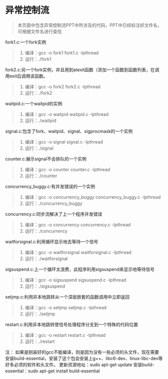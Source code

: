 # 异常控制流
> 本页面中包含异常控制流PPT中所涉及的代码，PPT中已经标注好文件名，可根据文件名进行查找

 fork1.c:一个fork实例
> 1. 编译：gcc -o fork1 fork1.c -lpthread
> 2. 运行：./fork1

 fork2.c:另一个fork实例，并且用到atexit函数（添加一个函数到函数列表，在调用exit后调用该函数。
> 1. 编译：gcc -o fork2 fork2.c -lpthread
> 2. 运行：./fork2

 waitpid.c:一个waitpid的实例
> 1. 编译：gcc -o waitpid waitpid.c -lpthread
> 2. 运行：./waitpid

 signal.c:包含了fork、waitpid、signal、sigprocmask的一个实例
> 1. 编译：gcc -o signal signal.c -lpthread
> 2. 运行：./signal

 counter.c:展示signal不会排队的一个实例
> 1. 编译：gcc -o counter counter.c -lpthread
> 2. 运行：./counter

 concurrency_buggy.c:有并发错误的一个实例
> 1. 编译：gcc -o concurrency_buggy concurrency_buggy.c -lpthread
> 2. 运行：./concurrency_buggy

 concurrency.c:同步流解决了上一个程序并发错误
> 1. 编译：gcc -o concurrency concurrency.c -lpthread
> 2. 运行：./concurrency

 waitforsignal.c:利用循环显示地去等待一个信号
> 1. 编译：gcc -o waitforsignal waitforsignal.c -lpthread
> 2. 运行：./waitforsignal

 sigsuspend.c:上一个循环太浪费，此程序利用sigsuspend来显示地等待信号
>1. 编译：gcc -o sigsuspend sigsuspend.c -lpthread
>2. 运行：./sigsuspend

 setjmp.c:利用非本地跳转从一个深层嵌套的函数调用中立即返回
> 1. 编译：gcc -o setjmp setjmp.c -lpthread
> 2. 运行：./setjmp

 restart.c:利用非本地跳转使信号处理程序分支到一个特殊的代码位置
> 1. 编译：gcc -o restart restart.c -lpthread
> 2. 运行：./restart

注：
如果是刚装好的gcc不能编译，则是因为没有一些必须的头文件，现在需要安装build-essential，安装了这个包会安装上g++、libc6-dev、linux-libc-dev等好多必须的软件和头文件。
更新资源地址：sudo apt-get update
安装build-essential：sudo apt-get install build-essential
